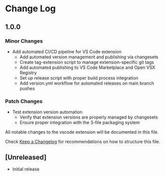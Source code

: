 # Change Log

## 1.0.0

### Minor Changes

- Add automated CI/CD pipeline for VS Code extension
  - Add automated version management and publishing via changesets
  - Create tag-extension script to manage extension-specific git tags
  - Add automated publishing to VS Code Marketplace and Open VSX Registry
  - Set up release script with proper build process integration
  - Add version.yml workflow for automated releases on main branch pushes

### Patch Changes

- Test extension version automation
  - Verify that extension versions are properly managed by changesets
  - Ensure proper integration with the 3-file packaging system

All notable changes to the vscode extension will be documented in this file.

Check [Keep a Changelog](http://keepachangelog.com/) for recommendations on how to structure this file.

## [Unreleased]

- Initial release
